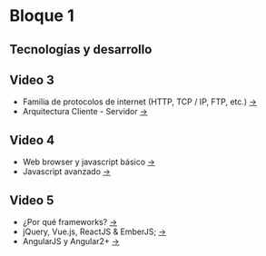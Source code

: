 # Bloque 1

## Tecnologías y desarrollo

## Video 3

* Familia de protocolos de internet (HTTP, TCP / IP,  FTP, etc.) [->](./familia-de-protocolos-internet.md)  
* Arquitectura Cliente - Servidor [->](./arquitectura-cliente-servidor.md)

## Video 4

* Web browser y javascript básico [->](./web-broswer-js-basico.md)
* Javascript avanzado [->](./js-avanzado.md)

## Video 5

* ¿Por qué frameworks? [->](./por-que-framework.md)
* jQuery, Vue.js, ReactJS & EmberJS; [->](./frameworks.md)
* AngularJS y Angular2+ [->](./angular-historia.md)
